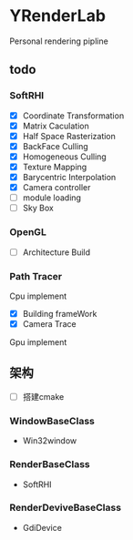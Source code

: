 # YRenderLab
Personal rendering pipline
## todo
### SoftRHI
- [x] Coordinate Transformation
- [x] Matrix Caculation
- [x] Half Space Rasterization
- [x] BackFace Culling 
- [x] Homogeneous Culling
- [x] Texture Mapping
- [x] Barycentric Interpolation
- [x] Camera controller
- [ ] module loading
- [ ] Sky Box

### OpenGL
- [ ] Architecture Build 


### Path Tracer
Cpu implement

- [x] Building frameWork
- [x] Camera Trace

Gpu implement

## 架构
- [ ] 搭建cmake
### WindowBaseClass
- Win32window

### RenderBaseClass
- SoftRHI

### RenderDeviveBaseClass
- GdiDevice